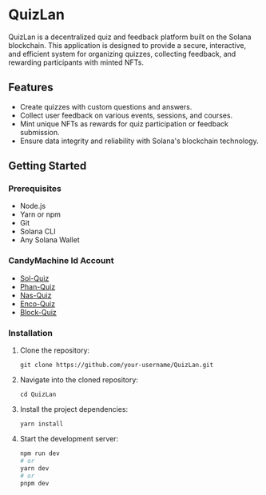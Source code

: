 # QuizLan

QuizLan is a decentralized quiz and feedback platform built on the Solana blockchain. This application is designed to provide a secure, interactive, and efficient system for organizing quizzes, collecting feedback, and rewarding participants with minted NFTs.

## Features

- Create quizzes with custom questions and answers.
- Collect user feedback on various events, sessions, and courses.
- Mint unique NFTs as rewards for quiz participation or feedback submission.
- Ensure data integrity and reliability with Solana's blockchain technology.

## Getting Started

### Prerequisites

- Node.js
- Yarn or npm
- Git
- Solana CLI
- Any Solana Wallet

### CandyMachine Id Account

- [Sol-Quiz](https://solscan.io/account/9yDon6UgfBA4Xip46v2UjRDvXM5zp3pxGfLx4x9wA1KD?cluster=devnet)
- [Phan-Quiz](https://solscan.io/account/2e9PF9mHXo63kYKHcyCp7ny7rxjhfFBP3j5V7oN8YjDQ?cluster=devnet)
- [Nas-Quiz](https://solscan.io/account/4ZBvPTC2hUmtHjZLx1kLYswuPfxnpyAc6pbeTtyaMrUk?cluster=devnet)
- [Enco-Quiz](https://solscan.io/account/Bdx4NmQbXJu898hYPa5RKCBUdSKGMBobjw6GaLsns7vR?cluster=devnet)
- [Block-Quiz](https://solscan.io/account/G4xLHBiG6Jq6gVhwwq2XRpKjhNkUBeNMS3AKNLWTdcKc?cluster=devnet)

### Installation

1. Clone the repository:
    ```
    git clone https://github.com/your-username/QuizLan.git
    ```
2. Navigate into the cloned repository:
    ```
    cd QuizLan
    ```
3. Install the project dependencies:
    ```
    yarn install
    ```
4. Start the development server:
    ```bash
    npm run dev
    # or
    yarn dev
    # or
    pnpm dev
    ```

